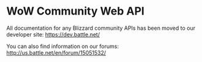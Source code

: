 # WoW Community Web API

All documentation for any Blizzard community APIs has been moved to our
developer site: https://dev.battle.net/

You can also find information on our forums:
http://us.battle.net/en/forum/15051532/

